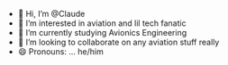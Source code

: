 - 👋 Hi, I’m @Claude
- 👀 I’m interested in aviation and lil tech fanatic 
- 🌱 I’m currently studying Avionics Engineering 
- 💞️ I’m looking to collaborate on any aviation stuff really
- 😄 Pronouns: ... he/him
